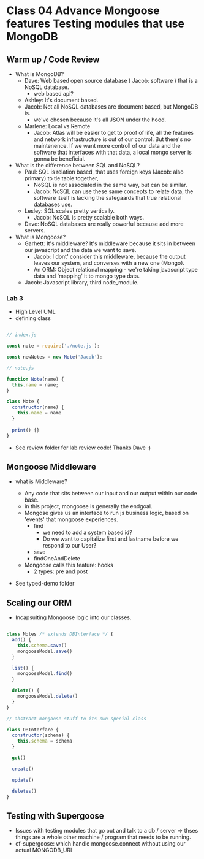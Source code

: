 # Class 04 Advance Mongoose features Testing modules that use MongoDB

## Warm up / Code Review
- What is MongoDB?
  - Dave: Web based open source database ( Jacob: software ) that is a NoSQL database.
    - web based api?
  - Ashley: It's document based.
  - Jacob: Not all NoSQL databases are document based, but MongoDB is.
    - we've chosen because it's all JSON under the hood.
  - Marlene: Local vs Remote
    - Jacob: Atlas will be easier to get to proof of life, all the features and network infrastructure is out of our control. But there's no maintenence. If we want more controll of our data and the software that interfaces with that data, a local mongo server is gonna be beneficial.
- What is the difference between SQL and NoSQL?
  - Paul: SQL is relation based, that uses foreign keys (Jacob: also primary) to tie table together,
    - NoSQL is not associated in the same way, but can be similar.
    - Jacob: NoSQL can use these same concepts to relate data, the software itself is lacking the safegaards that true relational databases use.
  - Lesley: SQL scales pretty vertically.
    - Jacob: NoSQL is pretty scalable both ways.
  - Dave: NoSQL databases are really powerful because add more servers.
- What is Mongoose?
  - Garhett: It's middleware?  It's middleware because it sits in between our javascript and the data we want to save.
    - Jacob: I dont' consider this middleware, because the output leaves our system, and converses with a new one (Mongo).
    - An ORM: Object relational mapping - we're taking javascript type data and 'mapping' it to mongo type data.
  - Jacob: Javascript library, third node_module.

### Lab 3

- High Level UML
- defining class

```js

// index.js

const note = require('./note.js');

const newNotes = new Note('Jacob');

// note.js

function Note(name) {
  this.name = name;
}

class Note {
  constructor(name) {
    this.name = name
  }
 
  print() {}
}
```

- See review folder for lab review code!  Thanks Dave :)

## Mongoose Middleware
- what is Middleware?
  - Any code that sits between our input and our output within our code base.
  - in this project, mongoose is generally the endgoal.
  - Mongose gives us an interface to run js business logic, based on 'events' that mongoose experiences.
    - find
      - we need to add a system based id?
      - Do we want to capitalize first and lastname before we respond to our User?
    - save
    - findOneAndDelete
  - Mongoose calls this feature: hooks
      - 2 types: pre and post

- See typed-demo folder

## Scaling our ORM
- Incapsulting Mongoose logic into our classes.

```js

class Notes /* extends DBInterface */ {
  add() {
    this.schema.save()
    mongooseModel.save()
  }

  list() {
    mongooseModel.find()
  }

  delete() {
    mongooseModel.delete()
  }
}

// abstract mongoose stuff to its own special class

class DBInterface {
  constructor(schema) {
    this.schema = schema
  }

  get()

  create()

  update()

  deletes()
}
```

## Testing with Supergoose
- Issues with testing modules that go out and talk to a db / server => thses things are a whole other machine / program that needs to be running.
- cf-supergoose: which handle mongoose.connect without using our actual MONGODB_URI